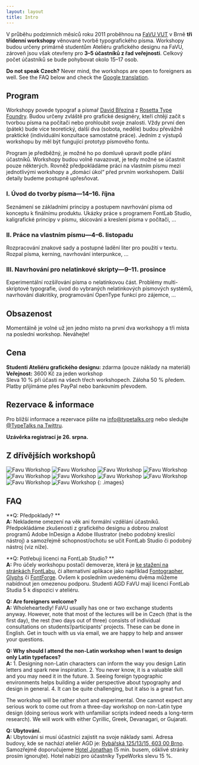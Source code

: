 ```yaml
---
layout: layout
title: Intro
---
```


V průběhu podzimních měsíců roku 2011 proběhnou na [FaVU VUT](http://www.ffa.vutbr.cz/) v Brně **tři třídenní workshopy** věnované tvorbě typografického písma. Workshopy budou určeny primárně studentům Ateliéru grafického designu na FaVU, zároveň jsou však otevřeny pro **3–5 účastníků z řad veřejnosti**. Celkový počet účastníků se bude pohybovat okolo 15–17 osob.

**Do not speak Czech?** Never mind, the workshops are open to foreigners as well. See the FAQ below and check the [Google translation](http://translate.google.com/translate?js=n&prev=_t&hl=cs&ie=UTF-8&layout=2&eotf=1&sl=cs&tl=en&u=http%3A%2F%2Ftypeworks.org&act=url).

## Program

Workshopy povede typograf a písmař [David Březina](http://davi.cz) z [Rosetta Type Foundry](http://rosettatype.com). Budou určeny zvláště pro grafické designéry, kteří chtějí začít s tvorbou písma na počítači nebo prohloubit svoje znalosti. Vždy první den (pátek) bude více teoretický, další dva (sobota, neděle) budou převážně praktické (individuální konzultace samostatné práce). Jedním z výstupů workshopu by měl být fungující prototyp písmového fontu.

Program je předběžný, je možné ho po domluvě upravit podle přání účastníků. Workshopy budou volně navazovat, je tedy možné se účastnit pouze některých. Rovněž předpokládáme práci na vlastním písmu mezi jednotlivými workshopy a „domácí úkol“ před prvním workshopem. Další detaily budeme postupně upřesňovat.

### I. Úvod do tvorby písma—14–16. října

Seznámení se základními principy a postupem navrhování písma od konceptu k finálnímu produktu. Ukázky práce s programem FontLab Studio, kaligrafické principy v písmu, skicování a kreslení písma v počítači, …

### II. Práce na vlastním písmu—4–6. listopadu

Rozpracování znakové sady a postupné ladění liter pro použití v textu. Rozpal písma, kerning, navrhování interpunkce, …

### III. Navrhování pro nelatinkové skripty—9–11. prosince

Experimentální rozšířování písma o nelatinkovou část. Problémy multi-skriptové typografie, úvod do vybraných nelatinkových písmových systémů, navrhování diakritiky, programování OpenType funkcí pro zájemce, …

## Obsazenost

Momentálně je volné už jen jedno místo na první dva workshopy a tři místa na poslední workshop. Neváhejte!

## Cena

**Studenti Ateliéru grafického designu:** zdarma (pouze náklady na materiál)  
**Veřejnost:** 3600 Kč za jeden workshop  
Sleva 10 % při účasti na všech třech workshopech.
Záloha 50 % předem. Platby příjímáme přes PayPal nebo bankovním převodem.

## Rezervace & informace

Pro bližší informace a rezervace pište na <info@typetalks.org> nebo sledujte [@TypeTalks na Twittru](http://twitter.com/typetalks).

**Uzávěrka registrací je 26. srpna.**

## Z dřívějších workshopů

![Favu Workshop](images/previous-workshops/works_1.png)
![Favu Workshop](images/previous-workshops/works_2.png)
![Favu Workshop](images/previous-workshops/works_3.png)
![Favu Workshop](images/previous-workshops/people_1.png)
![Favu Workshop](images/previous-workshops/people_2.png)
![Favu Workshop](images/previous-workshops/people_3.png)
![Favu Workshop](images/previous-workshops/works_4.png)
![Favu Workshop](images/previous-workshops/works_5.png)
![Favu Workshop](images/previous-workshops/people_4.png)
![Favu Workshop](images/previous-workshops/people_5.png)
{: .images}

## FAQ

**Q: Předpoklady?  **  
**A:** Neklademe omezení na věk ani formální vzdělání účastníků. Předpokládáme zkušenosti z grafického designu a dobrou znalost programů Adobe InDesign a Adobe Illustrator (nebo podobný kreslící nástroj) a samozřejmě schopnost/ochotu se učit FontLab Studio či podobný nástroj (viz níže).

**Q: Potřebuji licenci na FontLab Studio?  **  
**A:** Pro účely workshopu postačí demoverze, která je [ke stažení na stránkách FontLabu](http://www.fontlab.com/font-editor/fontlab-studio/), či alternativní aplikace jako například [Fontographer](http://www.fontlab.com/font-editor/fontographer/), [Glyphs](http://glyphsapp.com/) či [FontForge](http://fontforge.sourceforge.net/). Ovšem k posledním uvedenému dvěma můžeme nabídnout jen omezenou podporu. Studenti AGD FaVU mají licenci FontLab Studia 5 k dispozici v ateliéru.

**Q: Are foreigners welcome?**  
**A:** Wholeheartedly! FaVU usually has one or two exchange students anyway. However, note that most of the lectures will be in Czech (that is the first day), the rest (two days out of three) consists of individual consultations on students’/participants’ projects. These can be done in English. Get in touch with us via email, we are happy to help and answer your questions.

**Q: Why should I attend the non-Latin workshop when I want to design only Latin typefaces?**  
**A:** 1. Designing non-Latin characters can inform the way you design Latin letters and spark new inspiration. 2. You never know, it is a valuable skill and you may need it in the future. 3. Seeing foreign typographic environments helps building a wider perspective about typography and design in general. 4. It can be quite challenging, but it also is a great fun.

The workshop will be rather short and experimental. One cannot expect any serious work to come out from a three-day workshop on non-Latin type design (doing serious work with unfamiliar scripts indeed needs a long-term research). We will work with either Cyrillic, Greek, Devanagari, or Gujarati.

**Q: Ubytování.**  
**A:** Ubytování si musí účastníci zajistit na svoje náklady sami. Adresa budovy, kde se nachází ateliér AGD je: [Rybářská 125/13/15, 603 00 Brno](http://maps.google.cz/maps?q=Ryb%C3%A1%C5%99sk%C3%A1+125%2F13%2F15,+603+00+Brno&hl=cs&ie=UTF8&sll=49.930008,15.369873&sspn=5.707778,9.854736&brcurrent=5,0,0&t=h&z=16). Samozřejmě doporučujeme [Hotel Jonathan](http://www.hoteljonathan.cz) (5 min. busem, ošklivé stránky prosím ignorujte). Hotel nabízí pro účastníky TypeWorks slevu 15 %.